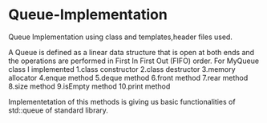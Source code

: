 # Queue-Implementation
Queue Implementation using class and templates,header files used.

A Queue is defined as a linear data structure that is open at both ends and the operations are performed in First In First Out (FIFO) order.
For MyQueue class I implemented 
1.class constructor 
2.class destructor
3.memory allocator 
4.enque method
5.deque method
6.front method
7.rear method
8.size method 
9.isEmpty method
10.print method

Implementetation of this methods is giving us basic functionalities of std::queue of standard library.


